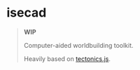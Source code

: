 # isecad

> **WIP**
>
> Computer-aided worldbuilding toolkit.
>
> Heavily based on
> [tectonics.js](https://davidson16807.github.io/tectonics.js/).
